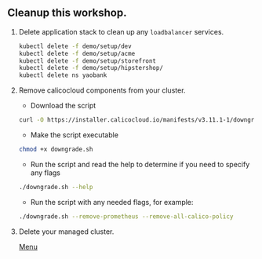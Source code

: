 ## Cleanup this workshop.

1. Delete application stack to clean up any `loadbalancer` services.

    ```bash
    kubectl delete -f demo/setup/dev
    kubectl delete -f demo/setup/acme
    kubectl delete -f demo/setup/storefront
    kubectl delete -f demo/setup/hipstershop/
    kubectl delete ns yaobank
    ```

2. Remove calicocloud components from your cluster.
   - Download the script 
   ```bash
   curl -O https://installer.calicocloud.io/manifests/v3.11.1-1/downgrade.sh
   ```

   - Make the script executable 
   ```bash
   chmod +x downgrade.sh
   ```

   - Run the script and read the help to determine if you need to specify any flags 
   ```bash
   ./downgrade.sh --help
   ```

   - Run the script with any needed flags, for example: 
   ```bash
   ./downgrade.sh --remove-prometheus --remove-all-calico-policy
   
   ```   

3. Delete your managed cluster.

   [Menu](../README.md)
   